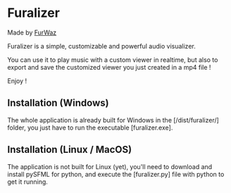 # Furalizer
Made by [FurWaz](https://www.youtube.com/channel/UCYw9qRksXslrsgMELYPCWNw)

Furalizer is a simple, customizable and powerful audio visualizer.

You can use it to play music with a custom viewer in realtime, but also to export and save the customized viewer you just created in a mp4 file !

Enjoy !

## Installation (Windows)
The whole application is already built for Windows in the \[/dist/furalizer/\] folder, you just have to run the executable \[furalizer.exe\].

## Installation (Linux / MacOS)
The application is not built for Linux (yet), you'll need to download and install pySFML for python, and execute the \[furalizer.py\] file with python to get it running.
